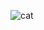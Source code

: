 ![cat]


[cat]: https://cdn.discordapp.com/emojis/779938362702168074.gif?v=1
[space]: https://nc.izu.re/s/ECHadFC5jt74JaQ/preview
